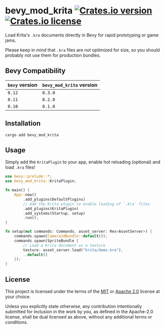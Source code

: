 # bevy_mod_krita [![Crates.io version](https://img.shields.io/crates/v/bevy_mod_krita)](https://crates.io/crates/bevy_mod_krita) [![Crates.io license](https://img.shields.io/crates/l/bevy_mod_krita)](LICENSE-MIT)

Load Krita's `.kra` documents directly in Bevy for rapid prototyping or game jams.

Please keep in mind that `.kra` files are not optimized for size, so you should probably not use them for production bundles.

## Bevy Compatibility

| `bevy` version | `bevy_mod_krita` version |
| -------------- | ------------------------ |
| `0.12`         | `0.3.0`                   |
| `0.11`         | `0.2.0`                  |
| `0.10`         | `0.1.0`                  |

## Installation

```cli
cargo add bevy_mod_krita
```

## Usage

Simply add the `KritaPlugin` to your app, enable hot reloading (optional) and load `.kra` files!

```rs
use bevy::prelude::*;
use bevy_mod_krita::KritaPlugin;

fn main() {
    App::new()
        .add_plugins(DefaultPlugins)
        // Add the Krita plugin to enable loading of `.kra` files
        .add_plugins(KritaPlugin)
        .add_systems(Startup, setup)
        .run();
}

fn setup(mut commands: Commands, asset_server: Res<AssetServer>) {
    commands.spawn(Camera2dBundle::default());
    commands.spawn(SpriteBundle {
        // Load a Krita document as a texture
        texture: asset_server.load("krita/demo.kra"),
        ..default()
    });
}
```

## License

This project is licensed under the terms of the [MIT](LICENSE-MIT) or [Apache 2.0](LICENSE-APACHE) license at your choice.

Unless you explicitly state otherwise, any contribution intentionally submitted for inclusion in the work by you, as defined in the Apache-2.0 license, shall be dual licensed as above, without any additional terms or conditions.
